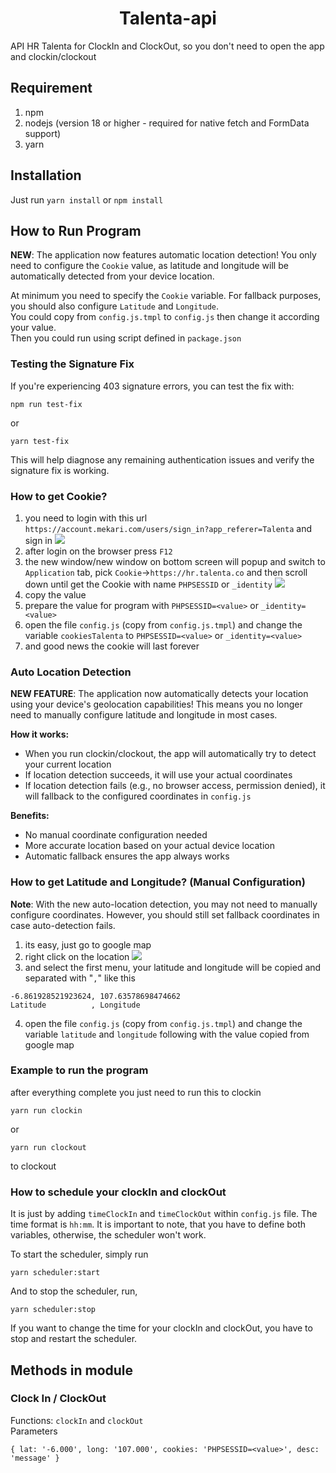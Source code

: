 
<h1 align="center">Talenta-api</h1>

API HR Talenta for ClockIn and ClockOut, so you don't need to open the app and clockin/clockout

## Requirement
1. npm
2. nodejs (version 18 or higher - required for native fetch and FormData support)
3. yarn

## Installation
Just run `yarn install` or `npm install`

## How to Run Program

**NEW**: The application now features automatic location detection! You only need to configure the `Cookie` value, as latitude and longitude will be automatically detected from your device location.

At minimum you need to specify the `Cookie` variable. For fallback purposes, you should also configure `Latitude` and `Longitude`.  
You could copy from `config.js.tmpl` to `config.js` then change it according your value.  
Then you could run using script defined in `package.json`

### Testing the Signature Fix

If you're experiencing 403 signature errors, you can test the fix with:
```
npm run test-fix
```
or
```
yarn test-fix
```

This will help diagnose any remaining authentication issues and verify the signature fix is working.

### How to get Cookie?

1. you need to login with this url `https://account.mekari.com/users/sign_in?app_referer=Talenta` and sign in
![](img/login.png)
2. after login on the browser press `F12`
3. the new window/new window on bottom screen will popup and switch to `Application` tab, pick `Cookie`->`https://hr.talenta.co` and then scroll down until get the Cookie with name `PHPSESSID` or `_identity` 
![](img/get-cookie.png)
4. copy the value
5. prepare the value for program with `PHPSESSID=<value>` or `_identity=<value>`
6. open the file `config.js` (copy from `config.js.tmpl`) and change the variable `cookiesTalenta` to `PHPSESSID=<value>` or `_identity=<value>`
6. and good news the cookie will last forever

### Auto Location Detection

**NEW FEATURE**: The application now automatically detects your location using your device's geolocation capabilities! This means you no longer need to manually configure latitude and longitude in most cases.

**How it works:**
- When you run clockin/clockout, the app will automatically try to detect your current location
- If location detection succeeds, it will use your actual coordinates
- If location detection fails (e.g., no browser access, permission denied), it will fallback to the configured coordinates in `config.js`

**Benefits:**
- No manual coordinate configuration needed
- More accurate location based on your actual device location
- Automatic fallback ensures the app always works

### How to get Latitude and Longitude? (Manual Configuration)

**Note**: With the new auto-location detection, you may not need to manually configure coordinates. However, you should still set fallback coordinates in case auto-detection fails.

1. its easy, just go to google map
2. right click on the location
![](img/get-coor.png)
3. and select the first menu, your latitude and longitude will be copied and separated with "`,`" like this
```
-6.861928521923624, 107.63578698474662
Latitude          , Longitude
```
4. open the file `config.js` (copy from `config.js.tmpl`) and change the variable `latitude` and `longitude` following with the value copied from google map

### Example to run the program

after everything complete you just need to run this to clockin
```
yarn run clockin
``` 
or 
```
yarn run clockout
```
to clockout

### How to schedule your clockIn and clockOut
It is just by adding `timeClockIn` and `timeClockOut` within `config.js` file. The time format is `hh:mm`.
It is important to note, that you have to define both variables, otherwise, the scheduler won't work.

To start the scheduler, simply run
```
yarn scheduler:start
```

And to stop the scheduler, run,
```
yarn scheduler:stop
```

If you want to change the time for your clockIn and clockOut, you have to stop and restart the scheduler.

## Methods in module

### Clock In / ClockOut
Functions: `clockIn` and `clockOut`  
Parameters
```
{ lat: '-6.000', long: '107.000', cookies: 'PHPSESSID=<value>', desc: 'message' }
```